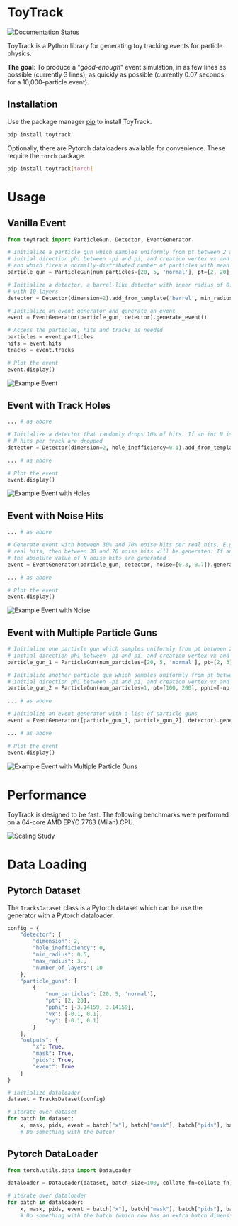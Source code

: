 # ToyTrack

[![Documentation Status](https://readthedocs.org/projects/toytrack/badge/?version=latest)](https://toytrack.readthedocs.io/en/latest/?badge=latest)

ToyTrack is a Python library for generating toy tracking events for particle physics. 

**The goal**: To produce a "*good-enough*" event simulation, in as few lines as possible (currently 3 lines), as quickly as possible (currently 0.07 seconds for a 10,000-particle event).

## Installation

Use the package manager [pip](https://pip.pypa.io/en/stable/) to install ToyTrack.

```bash
pip install toytrack
```

Optionally, there are Pytorch dataloaders available for convenience. These require the `torch` package.

```bash
pip install toytrack[torch]
```

# Usage

## Vanilla Event

```python
from toytrack import ParticleGun, Detector, EventGenerator

# Initialize a particle gun which samples uniformly from pt between 2 and 20 GeV, 
# initial direction phi between -pi and pi, and creation vertex vx and vy between -0.1 and 0.1 cm
# and which fires a normally-distributed number of particles with mean 20 and standard deviation 5
particle_gun = ParticleGun(num_particles=[20, 5, 'normal'], pt=[2, 20], pphi=[-np.pi, np.pi], vx=[-0.1, 0.1], vy=[-0.1, 0.1])

# Initialize a detector, a barrel-like detector with inner radius of 0.5 cm, and outer radius of 3 cm,
# with 10 layers
detector = Detector(dimension=2).add_from_template('barrel', min_radius=0.5, max_radius=3, number_of_layers=10)

# Initialize an event generator and generate an event
event = EventGenerator(particle_gun, detector).generate_event()

# Access the particles, hits and tracks as needed
particles = event.particles
hits = event.hits
tracks = event.tracks

# Plot the event
event.display()
```

![Example Event](https://raw.githubusercontent.com/murnanedaniel/ToyTrack/main/docs/imgs/example_event_vanilla.png)

## Event with Track Holes

```python
... # as above

# Initialize a detector that randomly drops 10% of hits. If an int N is given, then exactly
# N hits per track are dropped
detector = Detector(dimension=2, hole_inefficiency=0.1).add_from_template('barrel', min_radius=0.5, max_radius=3, number_of_layers=10)

... # as above

# Plot the event
event.display()
```

![Example Event with Holes](https://raw.githubusercontent.com/murnanedaniel/ToyTrack/main/docs/imgs/example_event_holes.png)

## Event with Noise Hits

```python
... # as above

# Generate event with between 30% and 70% noise hits per real hits. E.g. If the event has 100 
# real hits, then between 30 and 70 noise hits will be generated. If an int N is given, then
# the absolute value of N noise hits are generated
event = EventGenerator(particle_gun, detector, noise=[0.3, 0.7]).generate_event()

... # as above

# Plot the event
event.display()
```

![Example Event with Noise](https://raw.githubusercontent.com/murnanedaniel/ToyTrack/main/docs/imgs/example_event_noise.png)

## Event with Multiple Particle Guns

```python
# Initialize one particle gun which samples uniformly from pt between 2 and 3 GeV, 
# initial direction phi between -pi and pi, and creation vertex vx and vy between -0.1 and 0.1 cm
particle_gun_1 = ParticleGun(num_particles=[20, 5, 'normal'], pt=[2, 3], pphi=[-np.pi, np.pi], vx=[-0.1, 0.1], vy=[-0.1, 0.1])

# Initialize another particle gun which samples uniformly from pt between 100 and 200 GeV, 
# initial direction phi between -pi and pi, and creation vertex vx and vy between -0.1 and 0.1 cm
particle_gun_2 = ParticleGun(num_particles=1, pt=[100, 200], pphi=[-np.pi, np.pi], vx=[-0.1, 0.1], vy=[-0.1, 0.1])

... # as above

# Initialize an event generator with a list of particle guns
event = EventGenerator([particle_gun_1, particle_gun_2], detector).generate_event()

... # as above

# Plot the event
event.display()
```

![Example Event with Multiple Particle Guns](https://raw.githubusercontent.com/murnanedaniel/ToyTrack/main/docs/imgs/example_event_multigun.png)

# Performance

ToyTrack is designed to be fast. The following benchmarks were performed on a 64-core AMD EPYC 7763 (Milan) CPU. 

![Scaling Study](https://raw.githubusercontent.com/murnanedaniel/ToyTrack/main/docs/imgs/time_scaling.png)

# Data Loading

## Pytorch Dataset

The `TracksDataset` class is a Pytorch dataset which can be use the generator with a Pytorch dataloader.

```python
config = {
    "detector": {
        "dimension": 2,
        "hole_inefficiency": 0,
        "min_radius": 0.5,
        "max_radius": 3.,
        "number_of_layers": 10
    },
    "particle_guns": [
        {
            "num_particles": [20, 5, 'normal'],
            "pt": [2, 20],
            "pphi": [-3.14159, 3.14159],
            "vx": [-0.1, 0.1],
            "vy": [-0.1, 0.1]
        }
    ],
    "outputs": {
        "x": True,
        "mask": True,
        "pids": True,
        "event": True
    }
}

# initialize dataloader
dataset = TracksDataset(config)

# iterate over dataset
for batch in dataset:
    x, mask, pids, event = batch["x"], batch["mask"], batch["pids"], batch["event"]
    # Do something with the batch!
```

## Pytorch DataLoader

```python
from torch.utils.data import DataLoader

dataloader = DataLoader(dataset, batch_size=100, collate_fn=collate_fn)

# iterate over dataloader
for batch in dataloader:
    x, mask, pids, event = batch["x"], batch["mask"], batch["pids"], batch["event"]
    # Do something with the batch (which now has an extra batch dimension of size 100)
```

